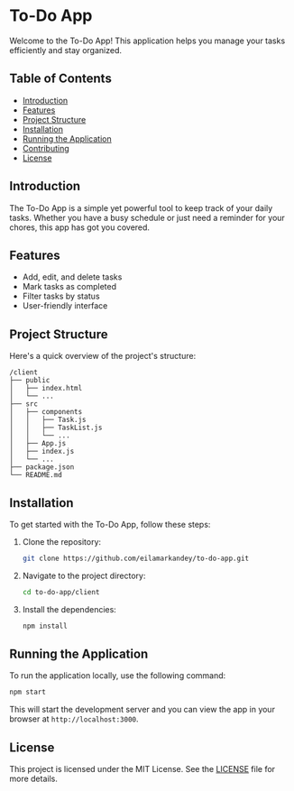 # To-Do App

Welcome to the To-Do App! This application helps you manage your tasks efficiently and stay organized.

## Table of Contents
- [Introduction](#introduction)
- [Features](#features)
- [Project Structure](#project-structure)
- [Installation](#installation)
- [Running the Application](#running-the-application)
- [Contributing](#contributing)
- [License](#license)

## Introduction
The To-Do App is a simple yet powerful tool to keep track of your daily tasks. Whether you have a busy schedule or just need a reminder for your chores, this app has got you covered.

## Features
- Add, edit, and delete tasks
- Mark tasks as completed
- Filter tasks by status
- User-friendly interface

## Project Structure
Here's a quick overview of the project's structure:

```
/client
├── public
│   ├── index.html
│   └── ...
├── src
│   ├── components
│   │   ├── Task.js
│   │   ├── TaskList.js
│   │   └── ...
│   ├── App.js
│   ├── index.js
│   └── ...
├── package.json
└── README.md
```

## Installation
To get started with the To-Do App, follow these steps:

1. Clone the repository:
    ```bash
    git clone https://github.com/eilamarkandey/to-do-app.git
    ```
2. Navigate to the project directory:
    ```bash
    cd to-do-app/client
    ```
3. Install the dependencies:
    ```bash
    npm install
    ```

## Running the Application
To run the application locally, use the following command:
```bash
npm start
```
This will start the development server and you can view the app in your browser at `http://localhost:3000`.

## License
This project is licensed under the MIT License. See the [LICENSE](LICENSE) file for more details.
